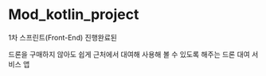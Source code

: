 # Mod_kotlin_project
1차 스프린트(Front-End) 진행완료된

드론을 구매하지 않아도 쉽게 근처에서 대여해 사용해 볼 수 있도록 해주는 드론 대여 서비스 앱
